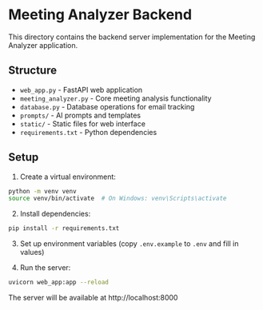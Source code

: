 # Meeting Analyzer Backend

This directory contains the backend server implementation for the Meeting Analyzer application.

## Structure

- `web_app.py` - FastAPI web application
- `meeting_analyzer.py` - Core meeting analysis functionality
- `database.py` - Database operations for email tracking
- `prompts/` - AI prompts and templates
- `static/` - Static files for web interface
- `requirements.txt` - Python dependencies

## Setup

1. Create a virtual environment:
```bash
python -m venv venv
source venv/bin/activate  # On Windows: venv\Scripts\activate
```

2. Install dependencies:
```bash
pip install -r requirements.txt
```

3. Set up environment variables (copy `.env.example` to `.env` and fill in values)

4. Run the server:
```bash
uvicorn web_app:app --reload
```

The server will be available at http://localhost:8000

